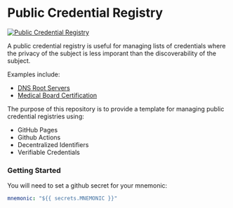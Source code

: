 # Public Credential Registry

[![Public Credential Registry](https://github.com/transmute-industries/public-credential-registry-template/actions/workflows/ci.yml/badge.svg)](https://github.com/transmute-industries/public-credential-registry-template/actions/workflows/ci.yml)

A public credential registry is useful for managing lists of credentials where the privacy of the subject is less imporant than the discoverability of the subject.

Examples include:

- [DNS Root Servers](https://www.iana.org/domains/root/servers)
- [Medical Board Certification](https://www.tmb.state.tx.us/page/resources-advertisement-board-certification)

The purpose of this repository is to provide a template for managing public credential registries using:

- GitHub Pages
- Github Actions
- Decentralized Identifiers
- Verifiable Credentials

### Getting Started

You will need to set a github secret for your mnemonic:

```yml
mnemonic: "${{ secrets.MNEMONIC }}"
```
